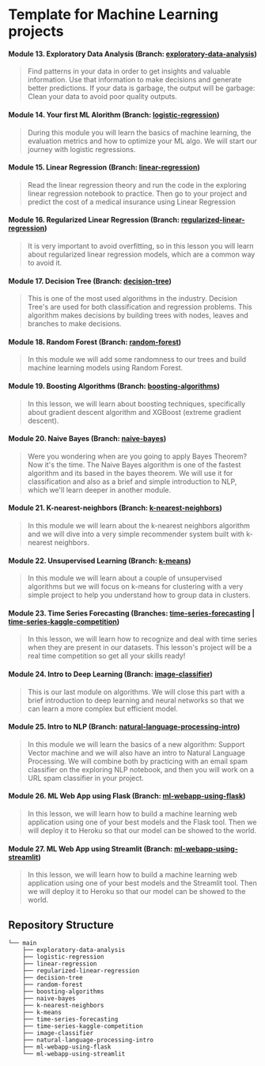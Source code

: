 # Template for Machine Learning projects

#### Module 13. Exploratory Data Analysis (Branch: [exploratory-data-analysis](https://github.com/Diegomca98/4geeks-ml-template-prjs/tree/exploratory-data-analysis))
> Find patterns in your data in order to get insights and valuable information. Use that information to make decisions and generate better predictions. If your data is garbage, the output will be garbage: Clean your data to avoid poor quality outputs.

#### Module 14. Your first ML Alorithm (Branch: [logistic-regression](https://github.com/Diegomca98/4geeks-ml-template-prjs/tree/logistic-regression))
> During this module you will learn the basics of machine learning, the evaluation metrics and how to optimize your ML algo. We will start our journey with logistic regressions.

#### Module 15. Linear Regression (Branch: [linear-regression](https://github.com/Diegomca98/4geeks-ml-template-prjs/tree/linear-regression))
> Read the linear regression theory and run the code in the exploring linear regression notebook to practice. Then go to your project and predict the cost of a medical insurance using Linear Regression

#### Module 16. Regularized Linear Regression (Branch: [regularized-linear-regression](https://github.com/Diegomca98/4geeks-ml-template-prjs/tree/regularized-linear-regression))
>It is very important to avoid overfitting, so in this lesson you will learn about regularized linear regression models, which are a common way to avoid it.

#### Module 17.  Decision Tree (Branch: [decision-tree](https://github.com/Diegomca98/4geeks-ml-template-prjs/tree/decision-tree))
> This is one of the most used algorithms in the industry. Decision Tree's are used for both classification and regression problems. This algorithm makes decisions by building trees with nodes, leaves and branches to make decisions.

#### Module 18. Random Forest (Branch: [random-forest](https://github.com/Diegomca98/4geeks-ml-template-prjs/tree/random-forest))
> In this module we will add some randomness to our trees and build machine learning models using Random Forest.

#### Module 19. Boosting Algorithms (Branch: [boosting-algorithms](https://github.com/Diegomca98/4geeks-ml-template-prjs/tree/boosting-algorithms))
> In this lesson, we will learn about boosting techniques, specifically about gradient descent algorithm and XGBoost (extreme gradient descent).

#### Module 20. Naive Bayes (Branch: [naive-bayes](https://github.com/Diegomca98/4geeks-ml-template-prjs/tree/naive-bayes))
> Were you wondering when are you going to apply Bayes Theorem? Now it's the time. The Naive Bayes algorithm is one of the fastest algorithm and its based in the bayes theorem. We will use it for classification and also as a brief and simple introduction to NLP, which we'll learn deeper in another module.

#### Module 21. K-nearest-neighbors (Branch: [k-nearest-neighbors](https://github.com/Diegomca98/4geeks-ml-template-prjs/tree/k-nearest-neighbors))
> In this module we will learn about the k-nearest neighbors algorithm and we will dive into a very simple recommender system built with k-nearest neighbors.

#### Module 22. Unsupervised Learning (Branch: [k-means](https://github.com/Diegomca98/4geeks-ml-template-prjs/tree/k-means))
> In this module we will learn about a couple of unsupervised algorithms but we will focus on k-means for clustering with a very simple project to help you understand how to group data in clusters.

#### Module 23. Time Series Forecasting (Branches: [time-series-forecasting](https://github.com/Diegomca98/4geeks-ml-template-prjs/tree/time-series-forecasting) | [time-series-kaggle-competition](https://github.com/Diegomca98/4geeks-ml-template-prjs/tree/time-series-kaggle-competition))
> In this lesson, we will learn how to recognize and deal with time series when they are present in our datasets. This lesson's project will be a real time competition so get all your skills ready!

#### Module 24. Intro to Deep Learning (Branch: [image-classifier](https://github.com/Diegomca98/4geeks-ml-template-prjs/tree/image-classifier))
> This is our last module on algorithms. We will close this part with a brief introduction to deep learning and neural networks so that we can learn a more complex but efficient model.

#### Module 25. Intro to NLP (Branch: [natural-language-processing-intro](https://github.com/Diegomca98/4geeks-ml-template-prjs/tree/natural-language-processing-intro))
> In this module we will learn the basics of a new algorithm: Support Vector machine and we will also have an intro to Natural Language Processing. We will combine both by practicing with an email spam classifier on the exploring NLP notebook, and then you will work on a URL spam classifier in your project.

#### Module 26. ML Web App using Flask (Branch: [ml-webapp-using-flask](https://github.com/Diegomca98/4geeks-ml-template-prjs/tree/ml-webapp-using-flask))
> In this lesson, we will learn how to build a machine learning web application using one of your best models and the Flask tool. Then we will deploy it to Heroku so that our model can be showed to the world.

#### Module 27. ML Web App using Streamlit (Branch: [ml-webapp-using-streamlit](https://github.com/Diegomca98/4geeks-ml-template-prjs/tree/ml-webapp-using-streamlit))
> In this lesson, we will learn how to build a machine learning web application using one of your best models and the Streamlit tool. Then we will deploy it to Heroku so that our model can be showed to the world.

## Repository Structure
```
└── main
    ├── exploratory-data-analysis
    ├── logistic-regression
    ├── linear-regression
    ├── regularized-linear-regression
    ├── decision-tree
    ├── random-forest
    ├── boosting-algorithms
    ├── naive-bayes
    ├── k-nearest-neighbors
    ├── k-means
    ├── time-series-forecasting
    ├── time-series-kaggle-competition
    ├── image-classifier
    ├── natural-language-processing-intro
    ├── ml-webapp-using-flask
    └── ml-webapp-using-streamlit
```
  

  